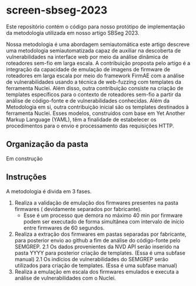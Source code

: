 # screen-sbseg-2023

Este repositório contém o código para nosso protótipo de implementação da metodologia utilizada em nosso artigo SBSeg 2023.

Nossa metodologia é uma abordagem semiautomática este artigo descreve uma metodologia semiautomatizada capaz de auxiliar na descoberta de vulnerabilidades na interface web por meio da análise dinâmica de roteadores sem-fio em larga escala. A contribuição proposta pelo artigo é a integração da capacidade de emulação de imagens de firmware de roteadores em larga escala por meio do framework FirmAE com a análise de vulnerabilidades usando a técnica de web-fuzzing com templates da ferramenta Nuclei. Além disso, outra contribuição consiste na criação de templates específicos para o contexto de roteadores sem-fio a partir da análise de código-fonte e de vulnerabilidades conhecidas. Além da Metodologia em si, outra contribuição inicial são os templates destinados à ferramenta Nuclei. Esses modelos, construídos com base em Yet Another Markup Language (YAML), têm a finalidade de estabelecer os procedimentos para o envio e processamento das requisições HTTP.


## Organização da pasta

Em construção


## Instruções

A metodologia é divida em 3 fases.

1. Realiza a validação de emulação dos firmwares presentes na pasta firmwares ( devidamente separados por fabricante). 
    * Esse é um processo que demora no máximo 40 min por firmware podem ser executado de forma simultânea com intervalo de início entre firmwares de 60 segundos. 
2. Realiza a extração dos firmwares em pastas separadas por fabricante, para posterior envio ao github a fim de análise do código-fonte pelo SEMGREP.
    2.1 Os dados provenientes da NVD API serão inserido na pasta YYYY para posterior criação de templates. (Essa é uma subfase manual)
    2.1 Os indícios de vulnerabilidades do SEMGREP serão utilizados para criação de templates. (Essa é uma subfase manual)
3. Realiza a emulação em escala dos firmwares emulados e executa a análise de vulnerabilidades com o Nuclei.  
    
